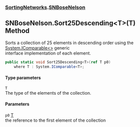 ### [SortingNetworks](SortingNetworks.md 'SortingNetworks').[SNBoseNelson](SortingNetworks_SNBoseNelson.md 'SortingNetworks.SNBoseNelson')
## SNBoseNelson.Sort25Descending&lt;T&gt;(T) Method
Sorts a collection of 25 elements in descending order using the [System.IComparable&lt;&gt;](https://docs.microsoft.com/en-us/dotnet/api/System.IComparable-1 'System.IComparable`1') generic  
interface implementation of each element.  
```csharp
public static void Sort25Descending<T>(ref T p0)
    where T : System.IComparable<T>;
```
#### Type parameters
<a name='SortingNetworks_SNBoseNelson_Sort25Descending_T_(T)_T'></a>
`T`  
The type of the elements of the collection.
  
#### Parameters
<a name='SortingNetworks_SNBoseNelson_Sort25Descending_T_(T)_p0'></a>
`p0` [T](SortingNetworks_SNBoseNelson_Sort25Descending_T_(T).md#SortingNetworks_SNBoseNelson_Sort25Descending_T_(T)_T 'SortingNetworks.SNBoseNelson.Sort25Descending&lt;T&gt;(T).T')  
the reference to the first element of the collection
  
